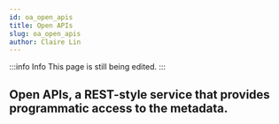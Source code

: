```yaml
---
id: oa_open_apis
title: Open APIs
slug: oa_open_apis
author: Claire Lin
---
```


:::info Info
This page is still being edited.
:::


## Open APIs, a REST-style service that provides programmatic access to the metadata.
